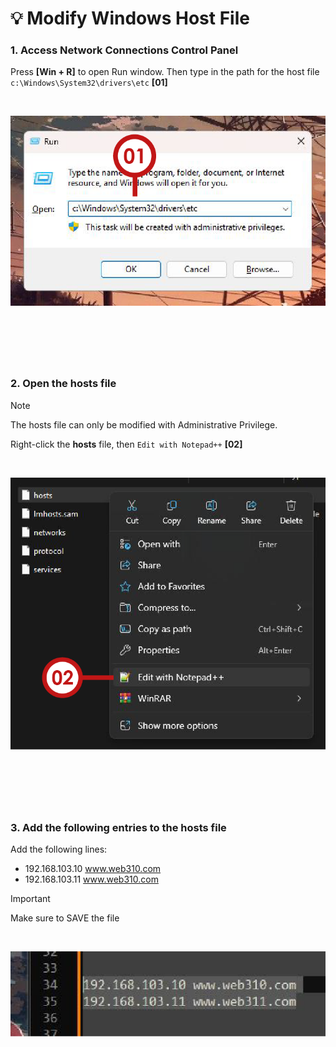 
<!-- Your monitor number = #$34T# -->

# 💡 Modify Windows Host File

### 1. Access Network Connections Control Panel
Press __[Win + R]__ to open Run window. Then type in the path for the host file `c:\Windows\System32\drivers\etc` __[01]__

<br>

![01-UTM](<img/00 UTM-01.png>)

&nbsp;
---
&nbsp;

### 2. Open the hosts file
> [!NOTE]
> The hosts file can only be modified with Administrative Privilege.

Right-click the __hosts__ file, then `Edit with Notepad++` __[02]__  

<br>

![02-UTM](<img/00 UTM-02.png>)

&nbsp;
---
&nbsp;

### 3. Add the following entries to the hosts file
Add the following lines:
- 192.168.103.10 www.web310.com
- 192.168.103.11 www.web310.com

> [!IMPORTANT]
> Make sure to SAVE the file

<br>

![02-UTM](<img/00 UTM-03.png>)
